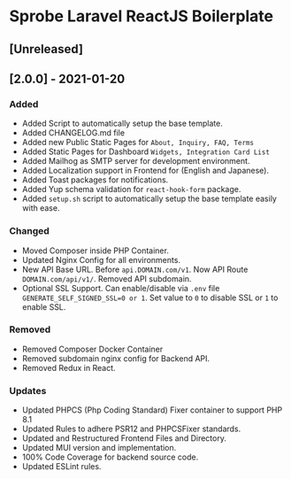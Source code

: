 # Sprobe Laravel ReactJS Boilerplate

## [Unreleased]

## [2.0.0] - 2021-01-20
### Added
- Added Script to automatically setup the base template.
- Added CHANGELOG.md file
- Added new Public Static Pages for `About, Inquiry, FAQ, Terms`
- Added Static Pages for Dashboard `Widgets, Integration Card List`
- Added Mailhog as SMTP server for development environment.
- Added Localization support in Frontend for (English and Japanese).
- Added Toast packages for notifications.
- Added Yup schema validation for `react-hook-form` package.
- Added `setup.sh` script to automatically setup the base template easily with ease.

### Changed
- Moved Composer inside PHP Container.
- Updated Nginx Config for all environments.
- New API Base URL. Before `api.DOMAIN.com/v1`. Now API Route `DOMAIN.com/api/v1/`. Removed API subdomain.
- Optional SSL Support. Can enable/disable via `.env` file `GENERATE_SELF_SIGNED_SSL=0 or 1`. Set value to `0` to disable SSL or `1` to enable SSL.

### Removed
- Removed Composer Docker Container
- Removed subdomain nginx config for Backend API.
- Removed Redux in React.

### Updates
- Updated PHPCS (Php Coding Standard) Fixer container to support PHP 8.1
- Updated Rules to adhere PSR12 and PHPCSFixer standards.
- Updated and Restructured Frontend Files and Directory.
- Updated MUI version and implementation.
- 100% Code Coverage for backend source code.
- Updated ESLint rules.
